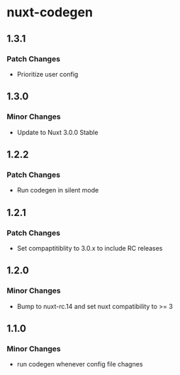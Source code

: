 # nuxt-codegen

## 1.3.1

### Patch Changes

- Prioritize user config

## 1.3.0

### Minor Changes

- Update to Nuxt 3.0.0 Stable

## 1.2.2

### Patch Changes

- Run codegen in silent mode

## 1.2.1

### Patch Changes

- Set compaptitiblity to 3.0.x to include RC releases

## 1.2.0

### Minor Changes

- Bump to nuxt-rc.14 and set nuxt compatibility to >= 3

## 1.1.0

### Minor Changes

- run codegen whenever config file chagnes
